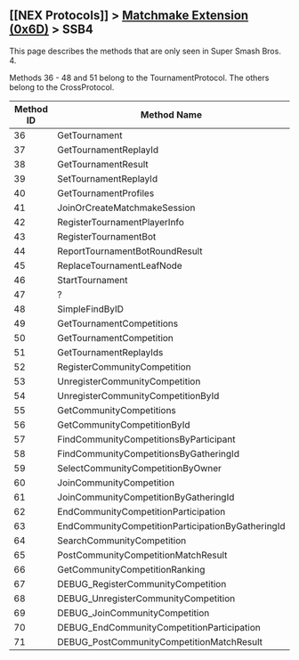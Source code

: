 ## [[NEX Protocols]] > [Matchmake Extension (0x6D)](Matchmake-Extension-Protocol) > SSB4

This page describes the methods that are only seen in Super Smash Bros. 4.

Methods 36 - 48 and 51 belong to the TournamentProtocol. The others belong to the CrossProtocol.

| Method ID | Method Name |
| --- | --- |
| 36 | GetTournament |
| 37 | GetTournamentReplayId |
| 38 | GetTournamentResult |
| 39 | SetTournamentReplayId |
| 40 | GetTournamentProfiles |
| 41 | JoinOrCreateMatchmakeSession |
| 42 | RegisterTournamentPlayerInfo |
| 43 | RegisterTournamentBot |
| 44 | ReportTournamentBotRoundResult |
| 45 | ReplaceTournamentLeafNode |
| 46 | StartTournament |
| 47 | ? |
| 48 | SimpleFindByID |
| 49 | GetTournamentCompetitions |
| 50 | GetTournamentCompetition |
| 51 | GetTournamentReplayIds |
| 52 | RegisterCommunityCompetition |
| 53 | UnregisterCommunityCompetition |
| 54 | UnregisterCommunityCompetitionById |
| 55 | GetCommunityCompetitions |
| 56 | GetCommunityCompetitionById |
| 57 | FindCommunityCompetitionsByParticipant |
| 58 | FindCommunityCompetitionsByGatheringId |
| 59 | SelectCommunityCompetitionByOwner |
| 60 | JoinCommunityCompetition |
| 61 | JoinCommunityCompetitionByGatheringId |
| 62 | EndCommunityCompetitionParticipation |
| 63 | EndCommunityCompetitionParticipationByGatheringId |
| 64 | SearchCommunityCompetition |
| 65 | PostCommunityCompetitionMatchResult |
| 66 | GetCommunityCompetitionRanking |
| 67 | DEBUG_RegisterCommunityCompetition |
| 68 | DEBUG_UnregisterCommunityCompetition |
| 69 | DEBUG_JoinCommunityCompetition |
| 70 | DEBUG_EndCommunityCompetitionParticipation |
| 71 | DEBUG_PostCommunityCompetitionMatchResult |